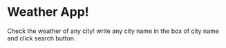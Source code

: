 # Weather App!
Check the weather of any city!
write any city name in the box of city name and click search button.